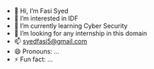 - 👋 Hi, I’m Fasi Syed
- 👀 I’m interested in IDF
- 🌱 I’m currently learning Cyber Security
- 💞️ I’m looking for any internship in this domain
- 📫 syedfasi5@gmail.com
- 😄 Pronouns: ...
- ⚡ Fun fact: ...

<!---
sudo2f/sudo2f is a ✨ special ✨ repository because its `README.md` (this file) appears on your GitHub profile.
You can click the Preview link to take a look at your changes.
--->
